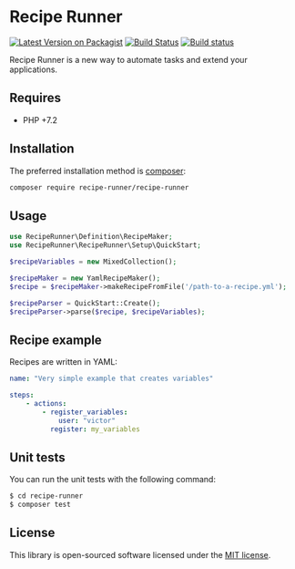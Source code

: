 # Recipe Runner

[![Latest Version on Packagist](https://img.shields.io/packagist/v/recipe-runner/recipe-runner.svg?style=flat-square)](https://packagist.org/packages/recipe-runner/recipe-runner)
[![Build Status](https://img.shields.io/travis/recipe-runner/recipe-runner/master.svg?style=flat-square)](https://travis-ci.org/recipe-runner/recipe-runner)
[![Build status](https://ci.appveyor.com/api/projects/status/jr71nwqnqa5p1gd4?svg=true)](https://ci.appveyor.com/project/yosymfony/recipe-runner)


Recipe Runner is a new way to automate tasks and extend your applications.

## Requires

* PHP +7.2

## Installation

The preferred installation method is [composer](https://getcomposer.org):

```bash
composer require recipe-runner/recipe-runner
```

## Usage

```php
use RecipeRunner\Definition\RecipeMaker;
use RecipeRunner\RecipeRunner\Setup\QuickStart;

$recipeVariables = new MixedCollection();

$recipeMaker = new YamlRecipeMaker();
$recipe = $recipeMaker->makeRecipeFromFile('/path-to-a-recipe.yml');

$recipeParser = QuickStart::Create();
$recipeParser->parse($recipe, $recipeVariables);
```

## Recipe example

Recipes are written in YAML:

```yaml
name: "Very simple example that creates variables"

steps:
    - actions:
        - register_variables:
            user: "victor"
          register: my_variables
```

## Unit tests

You can run the unit tests with the following command:

```bash
$ cd recipe-runner
$ composer test
```

## License

This library is open-sourced software licensed under the [MIT license](http://opensource.org/licenses/MIT).
